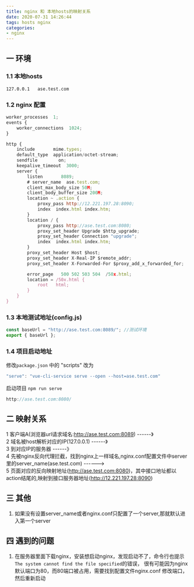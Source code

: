 ```yaml
---
title: nginx 和 本地hosts的映射关系
date: 2020-07-31 14:26:44
tags: hosts nginx
categories:
- nginx
---
```

## 一 环境
### 1.1 本地hosts
```host
127.0.0.1   ase.test.com
```
### 1.2 nginx 配置
```js
worker_processes  1;
events {
    worker_connections  1024;
}

http {
    include       mime.types;
    default_type  application/octet-stream;
    sendfile        on;
    keepalive_timeout  3000;
    server {
        listen       8089;
        # server_name  ase.test.com;
		client_max_body_size 50M;
		client_body_buffer_size 200M;
        location ~ .action {
            proxy_pass http://12.221.197.28:8090; 
            index  index.html index.htm;
        }
		location / {
            proxy_pass http://ase.test.com:8080;
			proxy_set_header Upgrade $http_upgrade;             
			proxy_set_header Connection "upgrade";
            index  index.html index.htm;
        }
		proxy_set_header Host $host;
		proxy_set_header X-Real-IP $remote_addr;
		proxy_set_header X-Forwarded-For $proxy_add_x_forwarded_for;

        error_page   500 502 503 504  /50x.html;
        location = /50x.html {
            root   html;
        }
    }
}
```
### 1.3 本地测试地址(config.js)
```js
const baseUrl = "http://ase.test.com:8089/"; //测试环境
export { baseUrl };
```
### 1.4 项目启动地址
修改`package.json` 中的 "scripts" 改为
```js
"serve": "vue-cli-service serve --open --host=ase.test.com"
```
启动项目 `npm run serve`
```js
http://ase.test.com:8080/ 
```

## 二 映射关系
1 客户端A(浏览器url请求域名:http://ase.test.com:8089) ------》  
2 域名被host解析对应的IP(127.0.0.1) ------》  
3 到对应IP的服务器 ------》  
4 先被nginx反向代理拦截，找到nginx上一样域名,nginx.conf配置文件中server里的server_name(ase.test.com) ------>    
5 页面对应的反向映射地址(http://ase.test.com:8080)，其中接口地址都以action结尾的,映射到接口服务器地址(http://12.221.197.28:8090)

## 三 其他
1. 如果没有设置server_name或者nginx.conf只配置了一个server,那就默认进入第一个server

## 四 遇到的问题

1. 在服务器里面下载nginx，安装想启动nginx，发现启动不了，命令行也提示`The system cannot find the file specified`的错误， 很有可能因为nginx 默认端口为80，而80端口被占用，需要找到配置文件nginx.conf 修改端口，然后重新启动
